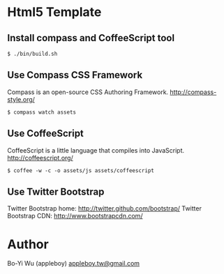 Html5 Template
======================

Install compass and CoffeeScript tool
-------------

    $ ./bin/build.sh

Use Compass CSS Framework
-------------

Compass is an open-source CSS Authoring Framework. http://compass-style.org/

    $ compass watch assets

Use CoffeeScript
-------------

CoffeeScript is a little language that compiles into JavaScript. http://coffeescript.org/

    $ coffee -w -c -o assets/js assets/coffeescript

Use Twitter Bootstrap
-------------

Twitter Bootstrap home: http://twitter.github.com/bootstrap/
Twitter Bootstrap CDN: http://www.bootstrapcdn.com/

Author
======================

Bo-Yi Wu (appleboy) <appleboy.tw@gmail.com>